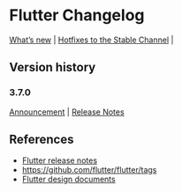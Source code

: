 # Flutter Changelog

[What’s new](https://docs.flutter.dev/whats-new) |
[Hotfixes to the Stable Channel](https://github.com/flutter/flutter/wiki/Hotfixes-to-the-Stable-Channel) |

## Version history

### 3.7.0

[Announcement](https://medium.com/flutter/whats-new-in-flutter-3-7-38cbea71133c) |
[Release Notes](https://docs.flutter.dev/development/tools/sdk/release-notes/release-notes-3.7.0)

## References

- [Flutter release notes](https://docs.flutter.dev/development/tools/sdk/release-notes)
- https://github.com/flutter/flutter/tags
- [Flutter design documents](https://docs.flutter.dev/resources/design-docs)
